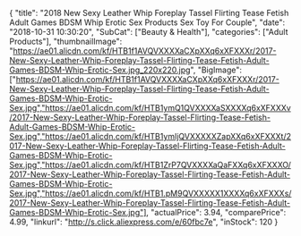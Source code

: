 {
	"title": "2018 New Sexy Leather Whip Foreplay Tassel Flirting Tease Fetish Adult Games BDSM Whip Erotic Sex Products Sex Toy For Couple",
	"date": "2018-10-31 10:30:20",
	"SubCat": ["Beauty & Health"],
	"categories": ["Adult Products"],
	"thumbnailImage": "https://ae01.alicdn.com/kf/HTB1f1AVQVXXXXaCXpXXq6xXFXXXr/2017-New-Sexy-Leather-Whip-Foreplay-Tassel-Flirting-Tease-Fetish-Adult-Games-BDSM-Whip-Erotic-Sex.jpg_220x220.jpg",
	"BigImage": ["https://ae01.alicdn.com/kf/HTB1f1AVQVXXXXaCXpXXq6xXFXXXr/2017-New-Sexy-Leather-Whip-Foreplay-Tassel-Flirting-Tease-Fetish-Adult-Games-BDSM-Whip-Erotic-Sex.jpg","https://ae01.alicdn.com/kf/HTB1ymQ1QVXXXXaSXXXXq6xXFXXXv/2017-New-Sexy-Leather-Whip-Foreplay-Tassel-Flirting-Tease-Fetish-Adult-Games-BDSM-Whip-Erotic-Sex.jpg","https://ae01.alicdn.com/kf/HTB1ymIjQVXXXXXZapXXq6xXFXXXt/2017-New-Sexy-Leather-Whip-Foreplay-Tassel-Flirting-Tease-Fetish-Adult-Games-BDSM-Whip-Erotic-Sex.jpg","https://ae01.alicdn.com/kf/HTB1ZrP7QVXXXXaQaFXXq6xXFXXXO/2017-New-Sexy-Leather-Whip-Foreplay-Tassel-Flirting-Tease-Fetish-Adult-Games-BDSM-Whip-Erotic-Sex.jpg","https://ae01.alicdn.com/kf/HTB1.pM9QVXXXXX1XXXXq6xXFXXXs/2017-New-Sexy-Leather-Whip-Foreplay-Tassel-Flirting-Tease-Fetish-Adult-Games-BDSM-Whip-Erotic-Sex.jpg"],
	"actualPrice": 3.94,
	"comparePrice": 4.99,
	"linkurl": "http://s.click.aliexpress.com/e/60fbc7e",
	"inStock": 120
}
